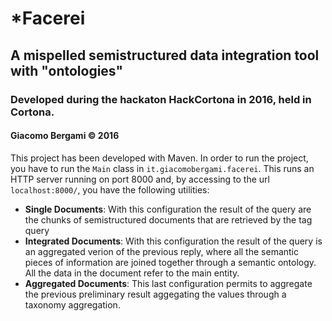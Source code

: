 # *Facerei
## A mispelled semistructured data integration tool with "ontologies"
### Developed during the hackaton HackCortona in 2016, held in Cortona.
#### Giacomo Bergami &copy; 2016

This project has been developed with Maven. In order to run the project, you have to run the `Main` class in `it.giacomobergami.facerei`. This runs an HTTP server running on port 8000 and, by accessing to the url `localhost:8000/`, you have the following utilities:

* **Single Documents**: With this configuration the result of the query are the chunks of semistructured documents that are retrieved by the tag query
* **Integrated Documents**: With this configuration the result of the query is an aggregated verion of the previous reply, where all the semantic pieces of information are joined together through a semantic ontology. All the data in the document refer to the main entity.
* **Aggregated Documents**: This last configuration permits to aggregate the previous preliminary result aggegating the values through a taxonomy aggregation.
